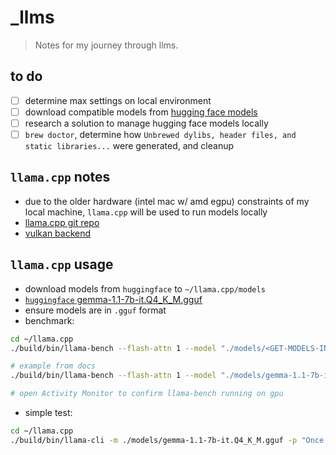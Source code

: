 # _llms

> Notes for my journey through llms.

## to do

* [ ] determine max settings on local environment
* [ ] download compatible models from [hugging face models](https://huggingface.co/models)
* [ ] research a solution to manage hugging face models locally
* [ ] `brew doctor`, determine how `Unbrewed dylibs, header files, and static libraries...` were generated, and cleanup

## `llama.cpp` notes

* due to the older hardware (intel mac w/ amd egpu) constraints of my local machine, `llama.cpp` will be used to run models locally
* [llama.cpp git repo](https://github.com/ggerganov/llama.cpp)
* [vulkan backend](https://github.com/ggerganov/llama.cpp/blob/master/docs/build.md#vulkan)

## `llama.cpp` usage

* download models from `huggingface` to `~/llama.cpp/models`
* [`huggingface` gemma-1.1-7b-it.Q4_K_M.gguf](https://huggingface.co/ggml-org/gemma-1.1-7b-it-Q4_K_M-GGUF/resolve/main/gemma-1.1-7b-it.Q4_K_M.gguf?download=true)
* ensure models are in `.gguf` format
* benchmark:

```sh
cd ~/llama.cpp
./build/bin/llama-bench --flash-attn 1 --model "./models/<GET-MODELS-IN-GGUF-FROM-HUGGING-FACE>"

# example from docs
./build/bin/llama-bench --flash-attn 1 --model "./models/gemma-1.1-7b-it.Q4_K_M.gguf"

# open Activity Monitor to confirm llama-bench running on gpu
```

* simple test:

```sh
cd ~/llama.cpp
./build/bin/llama-cli -m ./models/gemma-1.1-7b-it.Q4_K_M.gguf -p "Once upon a time"
```
